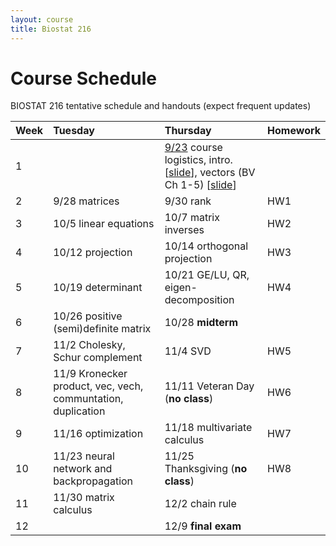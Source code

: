 ```yaml
---
layout: course
title: Biostat 216
---
```


# Course Schedule

BIOSTAT 216 tentative schedule and handouts (expect frequent updates)

| Week | Tuesday | Thursday | Homework |
|:-----------|:------------|:------------|:------------|
| 1 | | [9/23](https://ucla-biostat216-2021fall.github.io/biostat216fall2021/2021/09/23/week1.html) course logistics, intro. [[slide](https://ucla-biostat216-2021fall.github.io/schedule/slides/01-intro/01-intro.html)\], vectors (BV Ch 1-5) [[slide](https://ucla-biostat216-2021fall.github.io/schedule/slides/02-vector/02-vector.html)\] | |  
| 2 | 9/28 matrices | 9/30 rank | HW1 |  
| 3 | 10/5 linear equations | 10/7 matrix inverses | HW2 |  
| 4 | 10/12 projection | 10/14 orthogonal projection | HW3 |  
| 5 | 10/19 determinant | 10/21 GE/LU, QR, eigen-decomposition | HW4 |  
| 6 | 10/26 positive (semi)definite matrix | 10/28 **midterm** |   
| 7 | 11/2 Cholesky, Schur complement | 11/4 SVD | HW5 |  
| 8 | 11/9 Kronecker product, vec, vech, communtation, duplication | 11/11 Veteran Day (**no class**) | HW6 |   
| 9 | 11/16 optimization | 11/18 multivariate calculus | HW7 |   
| 10 | 11/23 neural network and backpropagation | 11/25 Thanksgiving (**no class**) | HW8 |  
| 11 | 11/30 matrix calculus | 12/2 chain rule | |   
| 12 | | 12/9 **final exam** | |   
